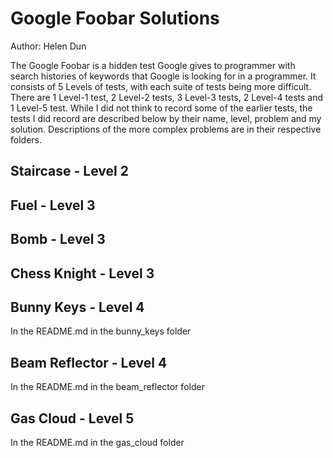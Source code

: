 # Google Foobar Solutions
Author: Helen Dun

The Google Foobar is a hidden test Google gives to programmer with search histories of keywords that Google is looking for in a programmer. It consists of 5 Levels of tests, with each suite of tests being more difficult. There are 1 Level-1 test, 2 Level-2 tests, 3 Level-3 tests, 2 Level-4 tests and 1 Level-5 test. While I did not think to record some of the earlier tests, the tests I did record are described below by their name, level, problem and my solution. Descriptions of the more complex problems are in their respective folders.

## Staircase - Level 2
## Fuel - Level 3
## Bomb - Level 3
## Chess Knight - Level 3

## Bunny Keys - Level 4
In the README.md in the bunny_keys folder

## Beam Reflector - Level 4
In the README.md in the beam_reflector folder

## Gas Cloud - Level 5
In the README.md in the gas_cloud folder